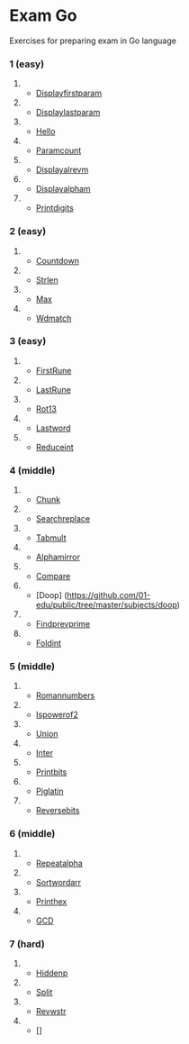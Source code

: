 
# Exam Go

Exercises for preparing exam in Go language

### 1 (easy)
1. - [Displayfirstparam](https://github.com/01-edu/public/tree/master/subjects/displayfirstparam)
2. - [Displaylastparam](https://github.com/01-edu/public/tree/master/subjects/displaylastparam)
3. - [Hello](https://github.com/01-edu/public/tree/master/subjects/hello)
4. - [Paramcount](https://github.com/01-edu/public/tree/master/subjects/paramcount)
5. - [Displayalrevm](https://github.com/01-edu/public/tree/master/subjects/displayalrevm)
6. - [Displayalpham](https://github.com/01-edu/public/tree/master/subjects/displayalpham)
7. - [Printdigits](https://github.com/01-edu/public/tree/master/subjects/printdigits)

### 2 (easy)
1. - [Countdown](https://github.com/01-edu/public/tree/master/subjects/countdown)
2. - [Strlen](https://github.com/01-edu/public/tree/master/subjects/strlen)
3. - [Max](https://github.com/01-edu/public/tree/master/subjects/max)
4. - [Wdmatch](https://github.com/01-edu/public/tree/master/subjects/wdmatch)

### 3 (easy)
1. - [FirstRune](https://github.com/01-edu/public/tree/master/subjects/countdown)
2. - [LastRune](https://learn.01founders.co/git/root/public/src/branch/master/subjects/lastrune)
3. - [Rot13](https://github.com/01-edu/public/tree/master/subjects/rot13)
4. - [Lastword](https://github.com/01-edu/public/tree/master/subjects/lastword)
5. - [Reduceint](https://github.com/01-edu/public/tree/master/subjects/reduceint)

### 4 (middle)
1. - [Сhunk](https://github.com/01-edu/public/tree/master/subjects/chunk)
2. - [Searchreplace](https://github.com/01-edu/public/tree/master/subjects/searchreplace)
3. - [Tabmult](https://github.com/01-edu/public/tree/master/subjects/tabmult)
4. - [Alphamirror](https://github.com/01-edu/public/tree/master/subjects/alphamirror)
5. - [Compare](https://github.com/01-edu/public/tree/master/subjects/compare)
6. - [Doop] (https://github.com/01-edu/public/tree/master/subjects/doop)
7. - [Findprevprime](https://github.com/01-edu/public/tree/master/subjects/findprevprime)
8. - [Foldint](https://github.com/01-edu/public/tree/master/subjects/foldint)

### 5 (middle)
1. - [Romannumbers](https://github.com/01-edu/public/tree/master/subjects/romannumbers)
2. - [Ispowerof2](https://github.com/01-edu/public/tree/master/subjects/ispowerof2)
3. - [Union](https://github.com/01-edu/public/tree/master/subjects/union)
4. - [Inter](https://github.com/01-edu/public/tree/master/subjects/inter)
5. - [Printbits](https://github.com/01-edu/public/tree/master/subjects/printbits)
6. - [Piglatin](https://github.com/01-edu/public/tree/master/subjects/piglatin)
7. - [Reversebits](https://github.com/01-edu/public/tree/master/subjects/reversebits)

### 6 (middle)
1. - [Repeatalpha](https://github.com/01-edu/public/tree/master/subjects/repeatalpha)
2. - [Sortwordarr](https://github.com/01-edu/public/tree/master/subjects/sortwordarr)
3. - [Printhex](https://github.com/01-edu/public/tree/master/subjects/printhex)
4. - [GCD](https://github.com/01-edu/public/tree/master/subjects/gcd)

### 7 (hard)
1. - [Hiddenp](https://github.com/01-edu/public/tree/master/subjects/hiddenp)
2. - [Split](https://github.com/01-edu/public/tree/master/subjects/split)
3. - [Revwstr](https://github.com/01-edu/public/tree/master/subjects/revwstr)
4. - []
